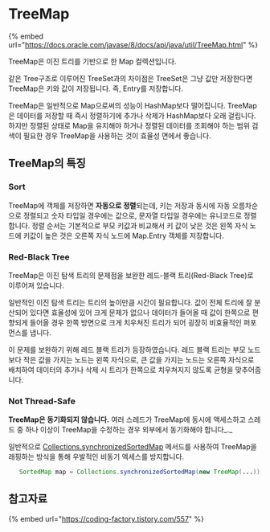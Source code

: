 # TreeMap

{% embed url="https://docs.oracle.com/javase/8/docs/api/java/util/TreeMap.html" %}

TreeMap은 이진 트리를 기반으로 한 Map 컬렉션입니다.&#x20;

같은 Tree구조로 이루어진 TreeSet과의 차이점은 TreeSet은 그냥 값만 저장한다면 TreeMap은 키와 값이 저장됩니다. 즉, Entry를 저장합니다.

TreeMap은 일반적으로 Map으로써의 성능이 HashMap보다 떨어집니다. TreeMap은 데이터를 저장할 때 즉시 정렬하기에 추가나 삭제가 HashMap보다 오래 걸립니다. 하지만 정렬된 상태로 Map을 유지해야 하거나 정렬된 데이터를 조회해야 하는 범위 검색이 필요한 경우 TreeMap을 사용하는 것이 효율성 면에서 좋습니다.



## TreeMap의 특징

### Sort

TreeMap에 객체를 저장하면 **자동으로 정렬**되는데, 키는 저장과 동시에 자동 오름차순으로 정렬되고 숫자 타입일 경우에는 값으로, 문자열 타입일 경우에는 유니코드로 정렬합니다. 정렬 순서는 기본적으로 부모 키값과 비교해서 키 값이 낮은 것은 왼쪽 자식 노드에 키값이 높은 것은 오른쪽 자식 노드에 Map.Entry 객체를 저장합니다.&#x20;



### Red-Black Tree

TreeMap은 이진 탐색 트리의 문제점을 보완한 레드-블랙 트리(Red-Black Tree)로 이루어져 있습니다.&#x20;

일반적인 이진 탐색 트리는 트리의 높이만큼 시간이 필요합니다. 값이 전체 트리에 잘 분산되어 있다면 효율성에 있어 크게 문제가 없으나 데이터가 들어올 때 값이 한쪽으로 편향되게 들어올 경우 한쪽 방면으로 크게 치우쳐진 트리가 되어 굉장히 비효율적인 퍼포먼스를 냅니다.&#x20;

이 문제를 보완하기 위해 레드 블랙 트리가 등장하였습니다. 레드 블랙 트리는 부모 노드보다 작은 값을 가지는 노드는 왼쪽 자식으로, 큰 값을 가지는 노드는 오른쪽 자식으로 배치하여 데이터의 추가나 삭제 시 트리가 한쪽으로 치우쳐지지 않도록 균형을 맞추어줍니다.



### Not Thread-Safe

**TreeMap은 동기화되지 않습니다.** 여러 스레드가 TreeMap에 동시에 액세스하고 스레드 중 하나 이상이 TreeMap을 수정하는 경우 외부에서 동기화해야 합니다_._

일반적으로 [Collections.synchronizedSortedMap](https://docs.oracle.com/javase/7/docs/api/java/util/Collections.html#synchronizedSortedMap\(java.util.SortedMap\)) 메서드를 사용하여 TreeMap을 래핑하는 방식을 통해 우발적인 비동기 엑세스를 방지합니다.

```java
   SortedMap map = Collections.synchronizedSortedMap(new TreeMap(...));
```



## 참고자료

{% embed url="https://coding-factory.tistory.com/557" %}
